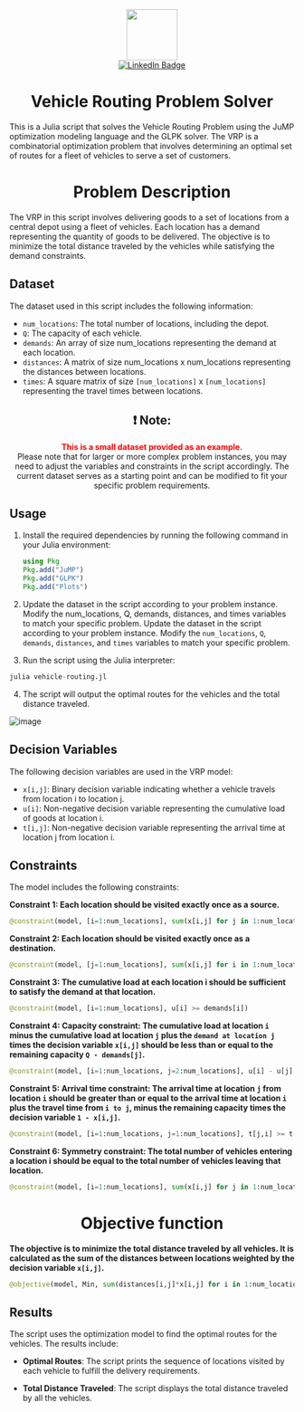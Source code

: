 <div id = "header" align = "center">
  <img src = "https://avatars.githubusercontent.com/u/95591065?v=4" width = 90/>
  <div id="badges">
  <a href="https://www.linkedin.com/in/calin-basturea-349a15234/">
    <img src="https://img.shields.io/badge/LinkedIn-blue?style=for-the-badge&logo=linkedin&logoColor=white" alt="LinkedIn Badge"/>
  </a>
  </div>
</div>

<div align="center">
  
# Vehicle Routing Problem Solver
    
</div>

This is a Julia script that solves the Vehicle Routing Problem using the JuMP optimization modeling language and the GLPK solver. The VRP is a combinatorial optimization problem that involves determining an optimal set of routes for a fleet of vehicles to serve a set of customers.

<div align="center">
  
# Problem Description
    
</div>

The VRP in this script involves delivering goods to a set of locations from a central depot using a fleet of vehicles. Each location has a demand representing the quantity of goods to be delivered. The objective is to minimize the total distance traveled by the vehicles while satisfying the demand constraints.

## Dataset

The dataset used in this script includes the following information:
    
- `num_locations`: The total number of locations, including the depot.
- `Q`: The capacity of each vehicle.
- `demands`: An array of size num_locations representing the demand at each location.
- `distances`: A matrix of size num_locations x num_locations representing the distances between locations.
- `times`: A square matrix of size `[num_locations]` x `[num_locations]` representing the travel times between locations.

<div align="center">
  
  ## :exclamation: **Note:**
  <span style="color:red"> <strong> This is a small dataset provided as an example.</strong></span> 
  <br>
  Please note that for larger or more complex problem instances, you may need to adjust the variables and constraints in the script accordingly. The current dataset serves as a starting point and can be modified to fit your specific problem requirements.
  
</div>



## Usage

1. Install the required dependencies by running the following command in your Julia environment:

   ```julia
   using Pkg
   Pkg.add("JuMP")
   Pkg.add("GLPK")
   Pkg.add("Plots")
   ```
   
2. Update the dataset in the script according to your problem instance. Modify the num_locations, Q, demands, distances, and times variables to match your specific problem.
   Update the dataset in the script according to your problem instance. Modify the `num_locations`, `Q`, `demands`, `distances`, and `times` variables to match your specific problem.
   
3. Run the script using the Julia interpreter:
```julia
julia vehicle-routing.jl
```
4. The script will output the optimal routes for the vehicles and the total distance traveled. 

![image](https://github.com/calin2244/jl_tema/assets/95591065/a76ab2d1-5b03-4236-92e9-5ff1d903b0ed)

## Decision Variables

The following decision variables are used in the VRP model:

- `x[i,j]`: Binary decision variable indicating whether a vehicle travels from location i to location j.
- `u[i]`: Non-negative decision variable representing the cumulative load of goods at location i.
- `t[i,j]`: Non-negative decision variable representing the arrival time at location j from location i.

## Constraints

The model includes the following constraints:

**Constraint 1: Each location should be visited exactly once as a source.**
```python
@constraint(model, [i=1:num_locations], sum(x[i,j] for j in 1:num_locations) == 1)
```

**Constraint 2: Each location should be visited exactly once as a destination.**
```python
@constraint(model, [j=1:num_locations], sum(x[i,j] for i in 1:num_locations) == 1)
```

**Constraint 3: The cumulative load at each location i should be sufficient to satisfy the demand at that location.**
```python
@constraint(model, [i=1:num_locations], u[i] >= demands[i])
```

**Constraint 4: Capacity constraint: The cumulative load at location `i` minus the cumulative load at location `j` plus the `demand at location j` times the decision variable `x[i,j]` should be less than or equal to the remaining capacity `Q - demands[j]`.**
```python
@constraint(model, [i=1:num_locations, j=2:num_locations], u[i] - u[j] + Q*x[i,j] <= Q - demands[j])
```
**Constraint 5: Arrival time constraint: The arrival time at location `j` from location `i` should be greater than or equal to the arrival time at location `i` plus the travel time from `i to j`, minus the remaining capacity times the decision variable `1 - x[i,j]`.**
```python
@constraint(model, [i=1:num_locations, j=1:num_locations], t[j,i] >= t[i,i] + times[i,j] - Q*(1-x[i,j]))
```
**Constraint 6: Symmetry constraint: The total number of vehicles entering a location i should be equal to the total number of vehicles leaving that location.**
```python
@constraint(model, [i=1:num_locations], sum(x[i,j] for j in 1:num_locations) - sum(x[j,i] for j in 1:num_locations) == 0)
```

<div align="center">
  
# Objective function
    
</div>

**The objective is to minimize the total distance traveled by all vehicles. It is calculated as the sum of the distances between locations weighted by the decision variable `x[i,j]`.**
```python
@objective(model, Min, sum(distances[i,j]*x[i,j] for i in 1:num_locations, j in 1:num_locations))
```

## Results

The script uses the optimization model to find the optimal routes for the vehicles. The results include:

- **Optimal Routes**: The script prints the sequence of locations visited by each vehicle to fulfill the delivery requirements.

- **Total Distance Traveled**: The script displays the total distance traveled by all the vehicles.
